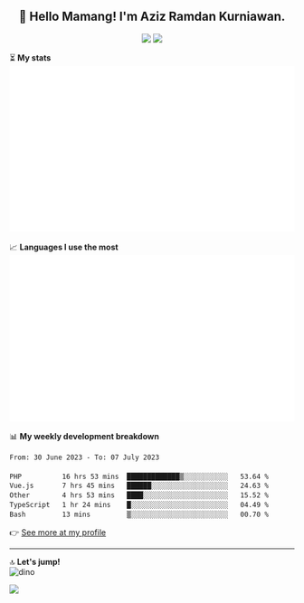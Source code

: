 <h2 align="center">👋 Hello Mamang! I'm Aziz Ramdan Kurniawan.</h2>  
<p align="center">
  <img src="https://komarev.com/ghpvc/?username=azizramdan">
  <img src="https://wakatime.com/badge/user/90056fa0-4c31-4eca-954e-2a3ac05896f9.svg">
</p>
    
⏳ **My stats**  
![](https://raw.githubusercontent.com/azizramdan/github-stats/master/generated/overview.svg#gh-dark-mode-only)

📈 **Languages I use the most**  
![](https://raw.githubusercontent.com/azizramdan/github-stats/master/generated/languages.svg#gh-dark-mode-only)

📊 **My weekly development breakdown**
<!--START_SECTION:waka-->

```txt
From: 30 June 2023 - To: 07 July 2023

PHP          16 hrs 53 mins  █████████████▒░░░░░░░░░░░   53.64 %
Vue.js       7 hrs 45 mins   ██████░░░░░░░░░░░░░░░░░░░   24.63 %
Other        4 hrs 53 mins   ████░░░░░░░░░░░░░░░░░░░░░   15.52 %
TypeScript   1 hr 24 mins    █░░░░░░░░░░░░░░░░░░░░░░░░   04.49 %
Bash         13 mins         ▒░░░░░░░░░░░░░░░░░░░░░░░░   00.70 %
```

<!--END_SECTION:waka-->
👉 [See more at my profile](https://wakatime.com/@azizramdan)
***
🔝 **Let's jump!**  
![dino](https://raw.githubusercontent.com/azizramdan/azizramdan/master/dino.gif)  

![](https://hit.yhype.me/github/profile?user_id=27954794)
